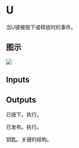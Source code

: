 # U

当U键被按下或释放时的事件。

## 图示

![]($-20221218-19265838.png)

## Inputs

## Outputs

已按下。执行。

已发布。执行。

钥匙。关键的结构。
